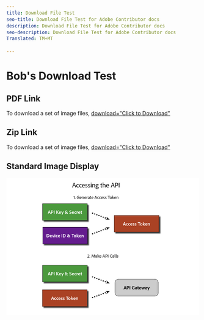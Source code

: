 ```yaml
---
title: Download File Test
seo-title: Download File Test for Adobe Contributor docs
description: Download File Test for Adobe Contributor docs
seo-description: Download File Test for Adobe Contributor docs
Translated: TM+MT

---
```



# Bob's Download Test

## PDF Link

To download a set of image files, <a href="assets/Publish_Workflow.pdf" download>download="Click to Download"</a>

<!--
![PDF download](assets/Publish_Workflow.pdf)
![PDF download](assets/test-images.zip)
-->

## Zip Link

To download a set of image files, <a href="assets/test-images.zip" download>download="Click to Download"</a>

## Standard Image Display

![Access API Image](assets/access_api.png)

